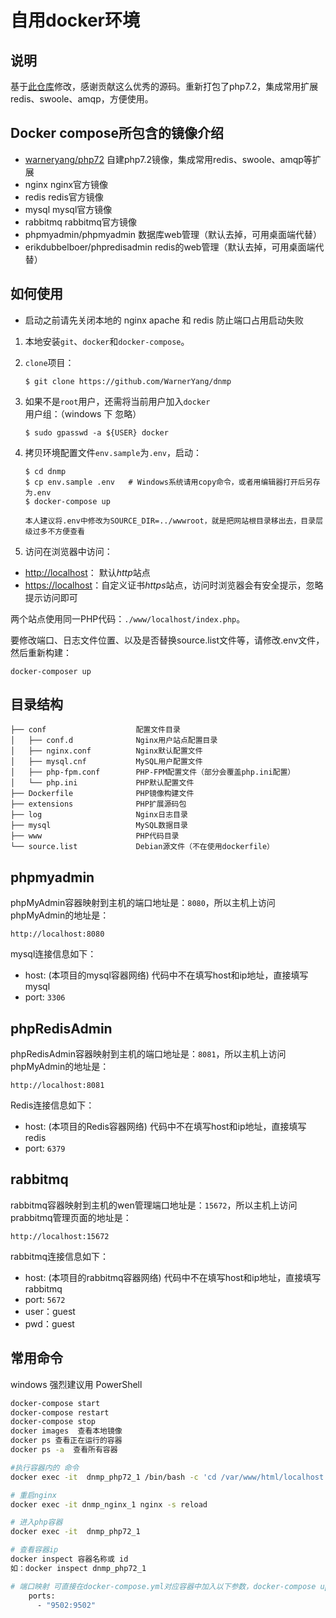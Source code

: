 # 自用docker环境
## 说明
基于[此仓库](https://github.com/yeszao/dnmp)修改，感谢贡献这么优秀的源码。重新打包了php7.2，集成常用扩展redis、swoole、amqp，方便使用。

## Docker compose所包含的镜像介绍
 - [warneryang/php72](https://hub.docker.com/r/warneryang/php72) 自建php7.2镜像，集成常用redis、swoole、amqp等扩展
 - nginx  nginx官方镜像
 - redis  redis官方镜像
 - mysql mysql官方镜像
 - rabbitmq rabbitmq官方镜像
  - phpmyadmin/phpmyadmin 数据库web管理（默认去掉，可用桌面端代替）
 - erikdubbelboer/phpredisadmin redis的web管理（默认去掉，可用桌面端代替）


## 如何使用
- 启动之前请先关闭本地的 nginx apache 和 redis 防止端口占用启动失败

1. 本地安装`git`、`docker`和`docker-compose`。
2. `clone`项目：
    ```
    $ git clone https://github.com/WarnerYang/dnmp
    ```
3. 如果不是`root`用户，还需将当前用户加入`docker`用户组：（windows 下 忽略）
    ```
    $ sudo gpasswd -a ${USER} docker
    ```
4. 拷贝环境配置文件`env.sample`为`.env`，启动：
    ```
    $ cd dnmp
    $ cp env.sample .env   # Windows系统请用copy命令，或者用编辑器打开后另存为.env
    $ docker-compose up

    本人建议将.env中修改为SOURCE_DIR=../wwwroot，就是把网站根目录移出去，目录层级过多不方便查看
    ```

5. 访问在浏览器中访问：

 - [http://localhost](http://localhost)： 默认*http*站点
 - [https://localhost](https://localhost)：自定义证书*https*站点，访问时浏览器会有安全提示，忽略提示访问即可

两个站点使用同一PHP代码：`./www/localhost/index.php`。

要修改端口、日志文件位置、以及是否替换source.list文件等，请修改.env文件，然后重新构建：
```
docker-composer up
```
## 目录结构
```
├── conf                    配置文件目录
│   ├── conf.d              Nginx用户站点配置目录
│   ├── nginx.conf          Nginx默认配置文件
│   ├── mysql.cnf           MySQL用户配置文件
│   ├── php-fpm.conf        PHP-FPM配置文件（部分会覆盖php.ini配置）
│   └── php.ini             PHP默认配置文件
├── Dockerfile              PHP镜像构建文件
├── extensions              PHP扩展源码包
├── log                     Nginx日志目录
├── mysql                   MySQL数据目录
├── www                     PHP代码目录
└── source.list             Debian源文件（不在使用dockerfile）
```
## phpmyadmin 
phpMyAdmin容器映射到主机的端口地址是：`8080`，所以主机上访问phpMyAdmin的地址是：
```
http://localhost:8080
```
mysql连接信息如下：
- host: (本项目的mysql容器网络)  代码中不在填写host和ip地址，直接填写 mysql
- port: `3306`
##  phpRedisAdmin
phpRedisAdmin容器映射到主机的端口地址是：`8081`，所以主机上访问phpMyAdmin的地址是：
```
http://localhost:8081
```
Redis连接信息如下：
- host: (本项目的Redis容器网络) 代码中不在填写host和ip地址，直接填写 redis
- port: `6379`
##  rabbitmq
rabbitmq容器映射到主机的wen管理端口地址是：`15672`，所以主机上访问prabbitmq管理页面的地址是：
```
http://localhost:15672
```
rabbitmq连接信息如下：
- host: (本项目的rabbitmq容器网络) 代码中不在填写host和ip地址，直接填写 rabbitmq
- port: `5672`
- user：guest
- pwd：guest

## 常用命令

windows 强烈建议用 PowerShell
```bash
docker-compose start
docker-compose restart
docker-compose stop
docker images  查看本地镜像
docker ps 查看正在运行的容器
docker ps -a  查看所有容器 

#执行容器内的 命令
docker exec -it  dnmp_php72_1 /bin/bash -c 'cd /var/www/html/localhost && php test.php'

# 重启nginx
docker exec -it dnmp_nginx_1 nginx -s reload

# 进入php容器
docker exec -it  dnmp_php72_1

# 查看容器ip
docker inspect 容器名称或 id
如：docker inspect dnmp_php72_1

# 端口映射 可直接在docker-compose.yml对应容器中加入以下参数，docker-compose up 即可
    ports:
      - "9502:9502"

```